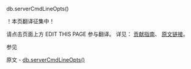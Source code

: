  db.serverCmdLineOpts()

 ！本页翻译征集中！

请点击页面上方 EDIT THIS PAGE 参与翻译。
详见：
[贡献指南]( https://github.com/whaleal/MongoDB-Manual-zh/blob/master/CONTRIBUTING.md )、
[原文链接](  https://docs.mongodb.com/manual/reference/method/db.serverCmdLineOpts/  )。

 参见

原文 - [db.serverCmdLineOpts()]( https://docs.mongodb.com/manual/reference/method/db.serverCmdLineOpts/ )

